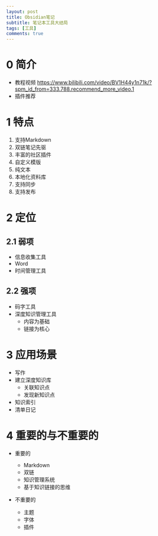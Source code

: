 ```yaml
---
layout: post
title: Obsidian笔记
subtitle: 笔记本工具大结局
tags: [工具]
comments: true
---
```


# 0 简介
- 教程视频
https://www.bilibili.com/video/BV1H44y1n71k/?spm_id_from=333.788.recommend_more_video.1
- 插件推荐

# 1 特点
1. 支持Markdown
2. 双链笔记先驱
3. 丰富的社区插件
4. 自定义模版
5. 纯文本
6. 本地化资料库
7. 支持同步
8. 支持发布

# 2 定位
## 2.1 弱项
- 信息收集工具
- Word
- 时间管理工具

## 2.2 强项
- 码字工具
- 深度知识管理工具
	- 内容为基础
	- 链接为核心


# 3 应用场景
- 写作
- 建立深度知识库
	- 关联知识点
	- 发现新知识点
- 知识索引
- 清单日记


# 4 重要的与不重要的
- 重要的
	- Markdown
	- 双链
	- 知识管理系统
	- 基于知识链接的思维

- 不重要的
	- 主题
	- 字体
	- 插件
